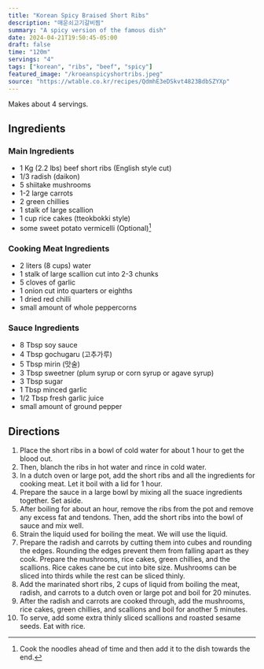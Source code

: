```yaml
---
title: "Korean Spicy Braised Short Ribs"
description: "매운쇠고기갈비찜"
summary: "A spicy version of the famous dish"
date: 2024-04-21T19:50:45-05:00
draft: false
time: "120m"
servings: "4"
tags: ["korean", "ribs", "beef", "spicy"]
featured_image: "/kroeanspicyshortribs.jpeg"
source: "https://wtable.co.kr/recipes/QdmhE3eDSkvt4823BdbSZYXp"
---
```


Makes about 4 servings.

## Ingredients

### Main Ingredients

- 1 Kg (2.2 lbs) beef short ribs (English style cut)
- 1/3 radish (daikon)
- 5 shiitake mushrooms
- 1-2 large carrots
- 2 green chillies
- 1 stalk of large scallion
- 1 cup rice cakes (tteokbokki style)
- some sweet potato vermicelli (Optional)[^1]

### Cooking Meat Ingredients

- 2 liters (8 cups) water
- 1 stalk of large scallion cut into 2-3 chunks
- 5 cloves of garlic
- 1 onion cut into quarters or eighths
- 1 dried red chilli
- small amount of whole peppercorns

### Sauce Ingredients

- 8 Tbsp soy sauce
- 4 Tbsp gochugaru (고추가루)
- 5 Tbsp mirin (맛술)
- 3 Tbsp sweetner (plum syrup or corn syrup or agave syrup)
- 3 Tbsp sugar
- 1 Tbsp minced garlic
- 1/2 Tbsp fresh garlic juice
- small amount of ground pepper

## Directions

1. Place the short ribs in a bowl of cold water for about 1 hour to get the blood out. 
2. Then, blanch the ribs in hot water and rince in cold water.
3. In a dutch oven or large pot, add the short ribs and all the ingredients for cooking meat. Let it boil with a lid for 1 hour.
4. Prepare the sauce in a large bowl by mixing all the suace ingredients together. Set aside.
5. After boiling for about an hour, remove the ribs from the pot and remove any excess fat and tendons. Then, add the short ribs into the bowl of sauce and mix well.
6. Strain the liquid used for boiling the meat. We will use the liquid.
7. Prepare the radish and carrots by cutting them into cubes and rounding the edges. Rounding the edges prevent them from falling apart as they cook. Prepare the mushrooms, rice cakes, green chillies, and the scallions. Rice cakes cane be cut into bite size. Mushrooms can be sliced into thirds while the rest can be sliced thinly.
8. Add the marinated short ribs, 2 cups of liquid from boiling the meat, radish, and carrots to a dutch oven or large pot and boil for 20 minutes.
9. After the radish and carrots are cooked through, add the mushrooms, rice cakes, green chillies, and scallions and boil for another 5 minutes.
10. To serve, add some extra thinly sliced scallions and roasted sesame seeds. Eat with rice.

[^1]: Cook the noodles ahead of time and then add it to the dish towards the end.